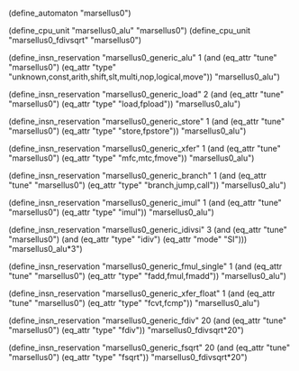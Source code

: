 (define_automaton "marsellus0")

(define_cpu_unit "marsellus0_alu" "marsellus0")
(define_cpu_unit "marsellus0_fdivsqrt" "marsellus0")

(define_insn_reservation "marsellus0_generic_alu" 1
  (and (eq_attr "tune" "marsellus0")
       (eq_attr "type" "unknown,const,arith,shift,slt,multi,nop,logical,move"))
  "marsellus0_alu")

(define_insn_reservation "marsellus0_generic_load" 2
  (and (eq_attr "tune" "marsellus0")
       (eq_attr "type" "load,fpload"))
  "marsellus0_alu")

(define_insn_reservation "marsellus0_generic_store" 1
  (and (eq_attr "tune" "marsellus0")
       (eq_attr "type" "store,fpstore"))
  "marsellus0_alu")

(define_insn_reservation "marsellus0_generic_xfer" 1
  (and (eq_attr "tune" "marsellus0")
       (eq_attr "type" "mfc,mtc,fmove"))
  "marsellus0_alu")

(define_insn_reservation "marsellus0_generic_branch" 1
  (and (eq_attr "tune" "marsellus0")
       (eq_attr "type" "branch,jump,call"))
  "marsellus0_alu")

(define_insn_reservation "marsellus0_generic_imul" 1
  (and (eq_attr "tune" "marsellus0")
       (eq_attr "type" "imul"))
  "marsellus0_alu")

(define_insn_reservation "marsellus0_generic_idivsi" 3
  (and (eq_attr "tune" "marsellus0")
       (and (eq_attr "type" "idiv")
            (eq_attr "mode" "SI")))
  "marsellus0_alu*3")

(define_insn_reservation "marsellus0_generic_fmul_single" 1
  (and (eq_attr "tune" "marsellus0")
       (eq_attr "type" "fadd,fmul,fmadd"))
  "marsellus0_alu")

(define_insn_reservation "marsellus0_generic_xfer_float" 1
  (and (eq_attr "tune" "marsellus0")
       (eq_attr "type" "fcvt,fcmp"))
  "marsellus0_alu")



(define_insn_reservation "marsellus0_generic_fdiv" 20
  (and (eq_attr "tune" "marsellus0")
       (eq_attr "type" "fdiv"))
  "marsellus0_fdivsqrt*20")

(define_insn_reservation "marsellus0_generic_fsqrt" 20
  (and (eq_attr "tune" "marsellus0")
       (eq_attr "type" "fsqrt"))
  "marsellus0_fdivsqrt*20")

